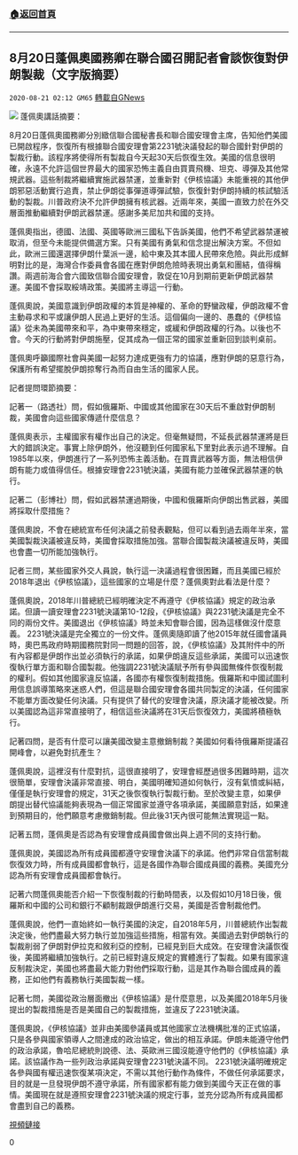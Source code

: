 ###  [:house:返回首頁](https://github.com/ourhimalayas/txt)
---

## 8月20日蓬佩奧國務卿在聯合國召開記者會談恢復對伊朗製裁（文字版摘要）
`2020-08-21 02:12 GM65` [轉載自GNews](https://gnews.org/zh-hant/309148/)

![](https://s3.amazonaws.com/gnews-media-offload/wp-content/uploads/2020/08/21020831/Screen-Shot-2020-08-21-at-00.37.30.jpeg)
蓬佩奧講話摘要：

8月20日蓬佩奧國務卿分別緻信聯合國秘書長和聯合國安理會主席，告知他們美國已開啟程序，恢復所有根據聯合國安理會第2231號決議發起的聯合國針對伊朗的製裁行動。該程序將使得所有製裁自今天起30天后恢復生效。美國的信息很明確，永遠不允許這個世界最大的國家恐怖主義自由買賣飛機、坦克、導彈及其他常規武器。這些制裁將繼續實施武器禁運，並重新對《伊核協議》未能重視的其他伊朗邪惡活動實行追責，禁止伊朗從事彈道導彈試驗，恢復針對伊朗持續的核試驗活動的製裁。川普政府決不允許伊朗擁有核武器。近兩年來，美國一直致力於在外交層面推動繼續對伊朗武器禁運。感謝多美尼加共和國的支持。

蓬佩奧指出，德國、法國、英國等歐洲三國私下告訴美國，他們不希望武器禁運被取消，但至今未能提供備選方案。只有美國有勇氣和信念提出解決方案。不但如此，歐洲三國還選擇伊朗什葉派一邊，給中東及其本國人民帶來危險。與此形成鮮明對比的是，海灣合作委員會各國在應對伊朗危險時表現出勇氣和團結，值得稱讚。兩週前海合會六國致信聯合國安理會，敦促在10月到期前更新伊朗武器禁運。美國不會採取綏靖政策。美國將主導這一行動。

蓬佩奧說，美國意識到伊朗政權的本質是神權的、革命的野蠻政權，伊朗政權不會主動尋求和平或讓伊朗人民過上更好的生活。這個偏向一邊的、愚蠢的《伊核協議》從未為美國帶來和平，為中東帶來穩定，或緩和伊朗政權的行為。以後也不會。今天的行動將對伊朗施壓，促其成為一個正常的國家並重新回到談判桌前。

蓬佩奧呼籲國際社會與美國一起努力達成更強有力的協議，應對伊朗的惡意行為，保護所有希望擺脫伊朗掠奪行為而自由生活的國家人民。

記者提問環節摘要：

記著一（路透社）問，假如俄羅斯、中國或其他國家在30天后不重啟對伊朗制裁，美國會向這些國家傳遞什麼信息？

蓬佩奧表示，主權國家有權作出自己的決定。但毫無疑問，不延長武器禁運將是巨大的錯誤決定。事實上除伊朗外，他沒聽到任何國家私下里對此表示過不理解。自1985年以來，伊朗進行了一系列恐怖主義活動。在買賣武器等方面，無法相信伊朗有能力或值得信任。根據安理會2231號決議，美國有能力並確保武器禁運的執行。

記著二（彭博社）問，假如武器禁運過期後，中國和俄羅斯向伊朗出售武器，美國將採取什麼措施？

蓬佩奧說，不會在總統宣布任何決議之前發表觀點，但可以看到過去兩年半來，當美國製裁決議被違反時，美國會採取措施加強。當聯合國製裁決議被違反時，美國也會盡一切所能加強執行。

記者三問，某些國家外交人員說，執行這一決議過程會很困難，而且美國已經於2018年退出《伊核協議》，這些國家的立場是什麼？蓬佩奧對此看法是什麼？

蓬佩奧說，2018年川普總統已經明確決定不再遵守《伊核協議》規定的政治承諾。但讀一讀安理會2231號決議第10-12段，《伊核協議》與2231號決議是完全不同的兩份文件。美國退出《伊核協議》時並未知會聯合國，因為這樣做沒什麼意義。 2231號決議是完全獨立的一份文件。蓬佩奧隨即讀了他2015年就任國會議員時，奧巴馬政府時期國務院對同一問題的回答，說，《伊核協議》及其附件中的所有內容都是伊朗作出並必須執行的承諾，如果伊朗違反這些承諾，美國可以迅速恢復執行單方面和聯合國製裁。他強調2231號決議賦予所有參與國無條件恢復制裁的權利。假如其他國家違反協議，各國亦有權恢復制裁措施。俄羅斯和中國試圖利用信息誤導策略來迷惑人們，但這是聯合國安理會各國共同製定的決議，任何國家不能單方面改變任何決議。只有提供了替代的安理會決議，原決議才能被改變。所以美國認為這非常直接明了，相信這些決議將在31天后恢復效力，美國將積極執行。

記著四問，是否有什麼可以讓美國改變主意撤銷制裁？美國如何看待俄羅斯提議召開峰會，以避免對抗產生？

蓬佩奧說，這裡沒有什麼對抗，這很直接明了，安理會經歷過很多困難時期，這次很簡單，安理會決議非常直接、明白，美國明確知道如何執行，沒有氣憤或糾結，僅僅是執行安理會的規定，31天之後恢復執行製裁行動。至於改變主意，如果伊朗提出替代協議能夠表現為一個正常國家並遵守各項承諾，美國願意對話，如果達到預期目的，他們願意考慮撤銷制裁。但此後31天內很可能無法實現這一點。

記著五問，蓬佩奧是否認為有安理會成員國會做出與上週不同的支持行動。

蓬佩奧說，美國認為所有成員國都遵守安理會決議下的承諾。他們非常自信當制裁恢復效力時，所有成員國都會執行，這是各國作為聯合國成員國的義務。美國充分認為所有安理會成員國都會執行。

記著六問蓬佩奧能否介紹一下恢復制裁的行動時間表，以及假如10月18日後，俄羅斯和中國的公司和銀行不顧制裁跟伊朗進行交易，美國是否會制裁他們。

蓬佩奧說，他們一直始終如一執行美國的決定，自2018年5月，川普總統作出製裁決定後，他們盡最大努力執行並加強這些措施，相當有效。美國過去對伊朗執行的製裁削弱了伊朗對伊拉克和敘利亞的控制，已經見到巨大成效。在安理會決議恢復後，美國將繼續加強執行。之前已經對違反規定的實體進行了製裁。如果有國家違反制裁決定，美國也將盡最大能力對他們採取行動，這是其作為聯合國成員的義務，正如他們有義務執行美國製裁一樣。

記著七問，美國從政治層面撤出《伊核協議》是什麼意思，以及美國2018年5月後提出的製裁措施是否是美國自己的製裁措施，並違反了2231號決議。

蓬佩奧說，《伊核協議》並非由美國參議員或其他國家立法機構批准的正式協議，只是各參與國家領導人之間達成的政治協定，做出的相互承諾。伊朗未能遵守他們的政治承諾，魯哈尼總統則說德、法、英歐洲三國沒能遵守他們的《伊核協議》承諾。該協議作為一些列政治承諾與安理會2231號決議不同。 2231號決議明確規定各參與國有權迅速恢復某項決定，不需以其他行動作為條件，不做任何承諾要求，目的就是一旦發現伊朗不遵守承諾，所有國家都有能力做到美國今天正在做的事情。美國現在就是遵照安理會2231號決議的規定行事，並充分認為所有成員國都會盡到自己的義務。

[視頻鏈接](https://www.youtube.com/watch?v=cZj8FFzW6KI)
 
0
